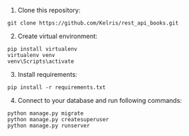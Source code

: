 1. Clone this repository:

```git clone https://github.com/Kelris/rest_api_books.git```

2. Create virtual environment: 

```
pip install virtualenv
virtualenv venv
venv\Scripts\activate
```

3. Install requirements:
 
```pip install -r requirements.txt```

4. Connect to your database and run following commands:

```
python manage.py migrate
python manage.py createsuperuser
python manage.py runserver  
```
